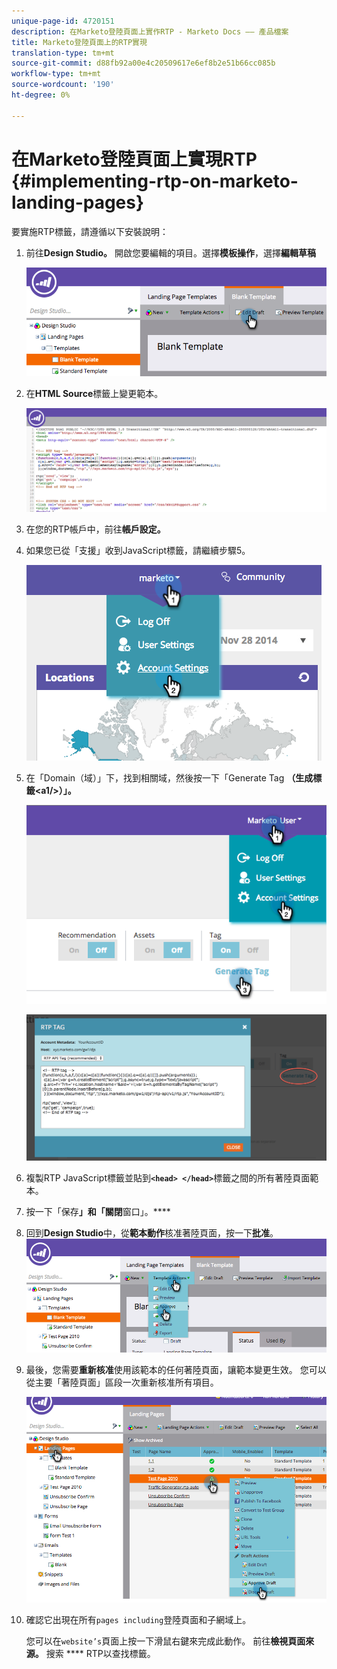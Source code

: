 ```yaml
---
unique-page-id: 4720151
description: 在Marketo登陸頁面上實作RTP - Marketo Docs —— 產品檔案
title: Marketo登陸頁面上的RTP實現
translation-type: tm+mt
source-git-commit: d88fb92a00e4c20509617e6ef8b2e51b66cc085b
workflow-type: tm+mt
source-wordcount: '190'
ht-degree: 0%

---
```



# 在Marketo登陸頁面上實現RTP {#implementing-rtp-on-marketo-landing-pages}

要實施RTP標籤，請遵循以下安裝說明：

1. 前往&#x200B;**Design Studio。** 開啟您要編輯的項目。選擇&#x200B;**模板操作**，選擇&#x200B;**編輯草稿**

   ![](assets/image2015-4-26-18-3a27-3a4.png)

1. 在&#x200B;**HTML Source**&#x200B;標籤上變更範本。

   ![](assets/image2015-4-26-18-3a28-3a17.png)

1. 在您的RTP帳戶中，前往**帳戶設定。**

1. 如果您已從「支援」收到JavaScript標籤，請繼續步驟5。

   ![](assets/image2014-11-30-15-3a19-3a21-2.png)

1. 在「Domain（域）」下，找到相關域，然後按一下「Generate Tag **（生成標籤&lt;a1/>）」。**

   ![](assets/image2015-4-26-18-3a27-3a35.png)

   ![](assets/image2014-11-30-15-3a20-3a17-2.png)

1. 複製RTP JavaScript標籤並貼到&#x200B;**`<head> </head>`**&#x200B;標籤之間的所有著陸頁面範本。
1. 按一下「保存&#x200B;**」和「關閉**&#x200B;窗口」。****
1. 回到&#x200B;**Design Studio**&#x200B;中，從&#x200B;**範本動作**&#x200B;核准著陸頁面，按一下&#x200B;**批准**。\
   ![](assets/image2015-4-26-18-3a28-3a30.png)

1. 最後，您需要&#x200B;**重新核准**&#x200B;使用該範本的任何著陸頁面，讓範本變更生效。 您可以從主要「著陸頁面」區段一次重新核准所有項目。

   ![](assets/image2015-4-26-18-3a28-3a49.png)

1. 確認它出現在所有`pages including`登陸頁面和子網域上。

   您可以在`website’s`頁面上按一下滑鼠右鍵來完成此動作。 前往&#x200B;**檢視頁面來源。** 搜索 **** RTP以查找標籤。
